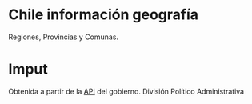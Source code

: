 # Chile información geografía

Regiones, Provincias y Comunas. 

# Imput

Obtenida a partir de la [API](https://apis.digital.gob.cl/dpa/) del gobierno. División Político Administrativa


